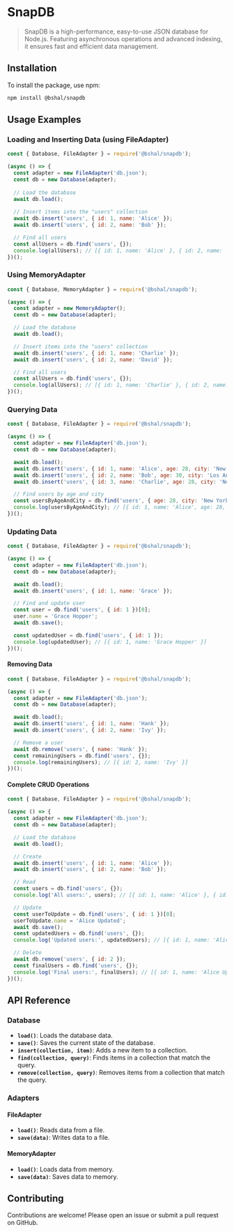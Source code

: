 # SnapDB

> SnapDB is a high-performance, easy-to-use JSON database for Node.js. Featuring asynchronous operations and advanced indexing, it ensures fast and efficient data management.

## Installation

To install the package, use npm:

```bash
npm install @bshal/snapdb
```

## Usage Examples
### Loading and Inserting Data (using FileAdapter)
```javascript
const { Database, FileAdapter } = require('@bshal/snapdb');

(async () => {
  const adapter = new FileAdapter('db.json');
  const db = new Database(adapter);
  
  // Load the database
  await db.load();
  
  // Insert items into the "users" collection
  await db.insert('users', { id: 1, name: 'Alice' });
  await db.insert('users', { id: 2, name: 'Bob' });

  // Find all users
  const allUsers = db.find('users', {});
  console.log(allUsers); // [{ id: 1, name: 'Alice' }, { id: 2, name: 'Bob' }]
})();
```

### Using MemoryAdapter
```javascript
const { Database, MemoryAdapter } = require('@bshal/snapdb');

(async () => {
  const adapter = new MemoryAdapter();
  const db = new Database(adapter);

  // Load the database
  await db.load();

  // Insert items into the "users" collection
  await db.insert('users', { id: 1, name: 'Charlie' });
  await db.insert('users', { id: 2, name: 'David' });

  // Find all users
  const allUsers = db.find('users', {});
  console.log(allUsers); // [{ id: 1, name: 'Charlie' }, { id: 2, name: 'David' }]
})();
```

### Querying Data
```javascript
const { Database, FileAdapter } = require('@bshal/snapdb');

(async () => {
  const adapter = new FileAdapter('db.json');
  const db = new Database(adapter);

  await db.load();
  await db.insert('users', { id: 1, name: 'Alice', age: 28, city: 'New York' });
  await db.insert('users', { id: 2, name: 'Bob', age: 30, city: 'Los Angeles' });
  await db.insert('users', { id: 3, name: 'Charlie', age: 28, city: 'New York' });

  // Find users by age and city
  const usersByAgeAndCity = db.find('users', { age: 28, city: 'New York' });
  console.log(usersByAgeAndCity); // [{ id: 1, name: 'Alice', age: 28, city: 'New York' }, { id: 3, name: 'Charlie', age: 28, city: 'New York' }]
})();

```

### Updating Data
```javascript
const { Database, FileAdapter } = require('@bshal/snapdb');

(async () => {
  const adapter = new FileAdapter('db.json');
  const db = new Database(adapter);

  await db.load();
  await db.insert('users', { id: 1, name: 'Grace' });

  // Find and update user
  const user = db.find('users', { id: 1 })[0];
  user.name = 'Grace Hopper';
  await db.save();

  const updatedUser = db.find('users', { id: 1 });
  console.log(updatedUser); // [{ id: 1, name: 'Grace Hopper' }]
})();
```

#### Removing Data
```javascript
const { Database, FileAdapter } = require('@bshal/snapdb');

(async () => {
  const adapter = new FileAdapter('db.json');
  const db = new Database(adapter);

  await db.load();
  await db.insert('users', { id: 1, name: 'Hank' });
  await db.insert('users', { id: 2, name: 'Ivy' });

  // Remove a user
  await db.remove('users', { name: 'Hank' });
  const remainingUsers = db.find('users', {});
  console.log(remainingUsers); // [{ id: 2, name: 'Ivy' }]
})();
```

#### Complete CRUD Operations
```javascript
const { Database, FileAdapter } = require('@bshal/snapdb');

(async () => {
  const adapter = new FileAdapter('db.json');
  const db = new Database(adapter);

  // Load the database
  await db.load();

  // Create
  await db.insert('users', { id: 1, name: 'Alice' });
  await db.insert('users', { id: 2, name: 'Bob' });

  // Read
  const users = db.find('users', {});
  console.log('All users:', users); // [{ id: 1, name: 'Alice' }, { id: 2, name: 'Bob' }]

  // Update
  const userToUpdate = db.find('users', { id: 1 })[0];
  userToUpdate.name = 'Alice Updated';
  await db.save();
  const updatedUsers = db.find('users', {});
  console.log('Updated users:', updatedUsers); // [{ id: 1, name: 'Alice Updated' }, { id: 2, name: 'Bob' }]

  // Delete
  await db.remove('users', { id: 2 });
  const finalUsers = db.find('users', {});
  console.log('Final users:', finalUsers); // [{ id: 1, name: 'Alice Updated' }]
})();
```

## API Reference

### Database

- **`load()`**: Loads the database data.
- **`save()`**: Saves the current state of the database.
- **`insert(collection, item)`**: Adds a new item to a collection.
- **`find(collection, query)`**: Finds items in a collection that match the query.
- **`remove(collection, query)`**: Removes items from a collection that match the query.

### Adapters

#### FileAdapter

- **`load()`**: Reads data from a file.
- **`save(data)`**: Writes data to a file.

#### MemoryAdapter

- **`load()`**: Loads data from memory.
- **`save(data)`**: Saves data to memory.


## Contributing
Contributions are welcome! Please open an issue or submit a pull request on GitHub.